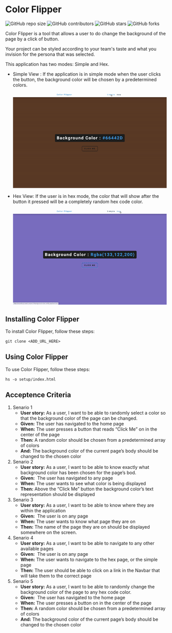 # Color Flipper

<!-- This is an example. These only work on Public Repo's -->

![GitHub repo size](https://img.shields.io/github/repo-size/TrinityTerry/trinity-capstone-periodt)
![GitHub contributors](https://img.shields.io/github/contributors/TrinityTerry/trinity-capstone-periodt)
![GitHub stars](https://img.shields.io/github/stars/TrinityTerry/trinity-capstone-periodt?style=social)
![GitHub forks](https://img.shields.io/github/forks/TrinityTerry/trinity-capstone-periodt?style=social)

Color Flipper is a tool that allows a user to do change the background of the page by a click of button.

Your project can be styled according to your team's taste and what you invision for the persona that was selected.

This application has two modes: Simple and Hex.

- Simple View : If the application is in simple mode when the user clicks the button, the background color will be chosen by a predetermined colors.
  
  ![Simple Demo](SimpleGif.gif)

- Hex View: If the user is in hex mode, the color that will show after the button it pressed will be a completely random hex code color.
  
  ![Hex Demo](HexGif.gif)

## Installing Color Flipper

To install Color Flipper, follow these steps:

```
git clone <ADD_URL_HERE>
```

## Using Color Flipper

To use Color Flipper, follow these steps:

```shell
hs -o setup/index.html
```

## Acceptence Criteria
1. Senario 1
    - **User story:** As a user, I want to be able to randomly select a color so that the background color of the page can be changed.
    - **Given:** The user has navigated to the home page
    - **When:** The user presses a button that reads “Click Me” on in the center of the page
    - **Then:** A random color should be chosen from a predetermined array of colors
    - **And:** The background color of the current page’s body should be changed to the chosen color
1. Senario 2
    - **User story:** As a user, I want to be able to know exactly what background color has been chosen for the page’s bod.
    - **Given:**  The user has navigated to any page
    - **When:** The user wants to see what color is being displayed
    - **Then:** Above the “Click Me” button the background color’s text representation should be displayed
1. Senario 3
    - **User story:** As a user, I want to be able to know where they are within the application
    - **Given:**  The user is on any page
    - **When:** The user wants to know what page they are on
    - **Then:** The name of the page they are on should be displayed somewhere on the screen.
1. Senario 4
    - **User story:** As a user, I want to be able to navigate to any other available pages
    - **Given:**  The user is on any page
    - **When:** The user wants to navigate to the hex page, or the simple page
    - **Then:** The user should be able to click on a link in the Navbar that will take them to the correct page
1. Senario 5
    - **User story:** As a user, I want to be able to randomly change the background color of the page to any hex code color.
    - **Given:**  The user has navigated to the home page
    - **When:** The user presses a button on in the center of the page
    - **Then:** A random color should be chosen from a predetermined array of colors
    - **And:** The background color of the current page’s body should be changed to the chosen color

